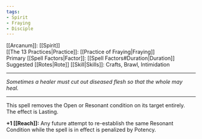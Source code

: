 ```yaml
---
tags:
- Spirit
- Fraying
- Disciple
---
```


[[Arcanum]]: [[Spirit]]\
[[The 13 Practices|Practice]]: [[Practice of Fraying|Fraying]]\
Primary [[Spell Factors|Factor]]: [[Spell Factors#Duration|Duration]]\
Suggested [[Rotes|Rote]] [[Skill|Skills]]: Crafts, Brawl, Intimidation

---

_Sometimes a healer must cut out diseased flesh so that the whole may heal._

---

This spell removes the Open or Resonant condition on its target entirely. The effect is Lasting.

**+1 [[Reach]]:** Any future attempt to re-establish the same Resonant Condition while the spell is in effect is penalized by Potency.